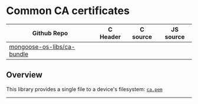 # Common CA certificates
| Github Repo | C Header | C source  | JS source |
| ----------- | -------- | --------  | ----------------- |
| [mongoose-os-libs/ca-bundle](https://github.com/mongoose-os-libs/ca-bundle) | [](https://github.com/mongoose-os-libs/ca-bundle/tree/master/include/) | &nbsp;  | &nbsp;         |



## Overview

This library provides a single file to a device's filesystem: [`ca.pem`](fs/ca.pem)


 ----- 
